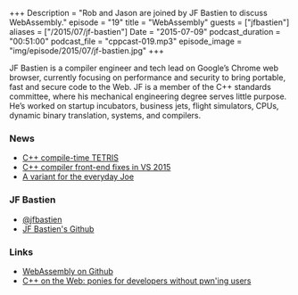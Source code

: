+++
Description = "Rob and Jason are joined by JF Bastien to discuss WebAssembly."
episode = "19"
title = "WebAssembly"
guests = ["jfbastien"]
aliases = ["/2015/07/jf-bastien"]
Date = "2015-07-09"
podcast_duration = "00:51:00"
podcast_file = "cppcast-019.mp3"
episode_image = "img/episode/2015/07/jf-bastien.jpg"
+++

JF Bastien is a compiler engineer and tech lead on Google’s Chrome web browser, currently focusing on performance and security to bring portable, fast and secure code to the Web. JF is a member of the C++ standards committee, where his mechanical engineering degree serves little purpose. He’s worked on startup incubators, business jets, flight simulators, CPUs, dynamic binary translation, systems, and compilers.

### News ###

 - [C++ compile-time TETRIS](https://www.reddit.com/r/cpp/comments/3btsf5/c_compiletime_tetris/)
 - [C++ compiler front-end fixes in VS 2015](http://blogs.msdn.com/b/vcblog/archive/2015/07/01/c-compiler-front-end-fixes-in-vs2015.aspx)
 - [A variant for the everyday Joe](http://davidsankel.com/c/a-variant-for-the-everyday-joe/)
 
### JF Bastien ###

 - [@jfbastien](https://twitter.com/jfbastien/)
 - [JF Bastien's Github](https://github.com/jfbastien)

### Links ###

 - [WebAssembly on Github](https://github.com/webassembly)
 - [C++ on the Web: ponies for developers without pwn'ing users](https://vimeo.com/131634706)
